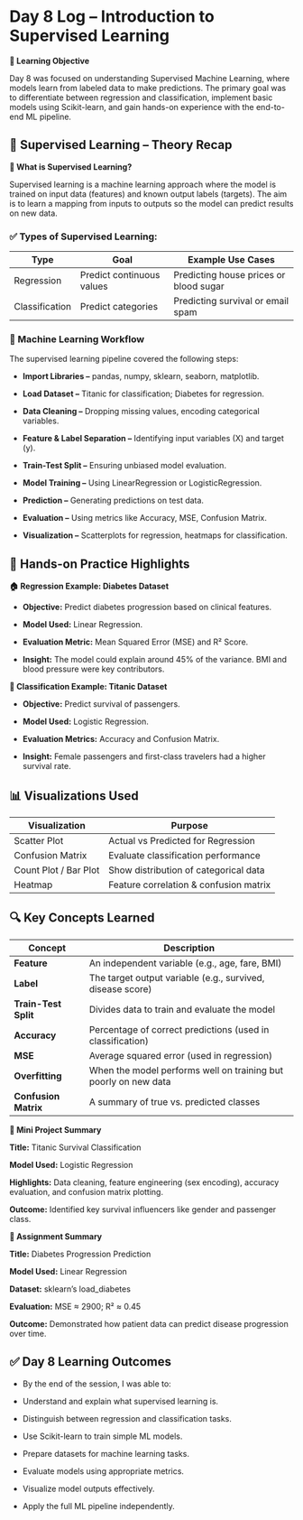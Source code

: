 # Day 8 Log – Introduction to Supervised Learning

**🎯 Learning Objective**

Day 8 was focused on understanding Supervised Machine Learning, where models learn from labeled data to make predictions. The primary goal was to differentiate between regression and classification, implement basic models using Scikit-learn, and gain hands-on experience with the end-to-end ML pipeline.

## 📘 Supervised Learning – Theory Recap

**🧠 What is Supervised Learning?**

Supervised learning is a machine learning approach where the model is trained on input data (features) and known output labels (targets). The aim is to learn a mapping from inputs to outputs so the model can predict results on new data.

### ✅ Types of Supervised Learning:

| Type           | Goal                      | Example Use Cases                      |
| -------------- | ------------------------- | -------------------------------------- |
| Regression     | Predict continuous values | Predicting house prices or blood sugar |
| Classification | Predict categories        | Predicting survival or email spam      |


### 🔁 Machine Learning Workflow

The supervised learning pipeline covered the following steps:

- **Import Libraries –** pandas, numpy, sklearn, seaborn, matplotlib.

- **Load Dataset –** Titanic for classification; Diabetes for regression.

- **Data Cleaning –** Dropping missing values, encoding categorical variables.

- **Feature & Label Separation –** Identifying input variables (X) and target (y).

- **Train-Test Split –** Ensuring unbiased model evaluation.

- **Model Training –** Using LinearRegression or LogisticRegression.

- **Prediction –** Generating predictions on test data.

- **Evaluation –** Using metrics like Accuracy, MSE, Confusion Matrix.

- **Visualization –** Scatterplots for regression, heatmaps for classification.

## 🧪 Hands-on Practice Highlights

**🏠 Regression Example: Diabetes Dataset**

- **Objective:** Predict diabetes progression based on clinical features.

- **Model Used:** Linear Regression.

- **Evaluation Metric:** Mean Squared Error (MSE) and R² Score.

- **Insight:** The model could explain around 45% of the variance. BMI and blood pressure were key contributors.

**🚢 Classification Example: Titanic Dataset**

- **Objective:** Predict survival of passengers.

- **Model Used:** Logistic Regression.

- **Evaluation Metrics:** Accuracy and Confusion Matrix.

- **Insight:** Female passengers and first-class travelers had a higher survival rate.

## 📊 Visualizations Used

| Visualization         | Purpose                                |
| --------------------- | -------------------------------------- |
| Scatter Plot          | Actual vs Predicted for Regression     |
| Confusion Matrix      | Evaluate classification performance    |
| Count Plot / Bar Plot | Show distribution of categorical data  |
| Heatmap               | Feature correlation & confusion matrix |

## 🔍 Key Concepts Learned

| Concept              | Description                                                     |
| -------------------- | --------------------------------------------------------------- |
| **Feature**          | An independent variable (e.g., age, fare, BMI)                  |
| **Label**            | The target output variable (e.g., survived, disease score)      |
| **Train-Test Split** | Divides data to train and evaluate the model                    |
| **Accuracy**         | Percentage of correct predictions (used in classification)      |
| **MSE**              | Average squared error (used in regression)                      |
| **Overfitting**      | When the model performs well on training but poorly on new data |
| **Confusion Matrix** | A summary of true vs. predicted classes                         |


**📁 Mini Project Summary**

**Title:** Titanic Survival Classification

**Model Used:** Logistic Regression

**Highlights:** Data cleaning, feature engineering (sex encoding), accuracy evaluation, and confusion matrix plotting.

**Outcome:** Identified key survival influencers like gender and passenger class.

**📁 Assignment Summary**

**Title:** Diabetes Progression Prediction

**Model Used:** Linear Regression

**Dataset:** sklearn’s load_diabetes

**Evaluation:** MSE ≈ 2900; R² ≈ 0.45

**Outcome:** Demonstrated how patient data can predict disease progression over time.

## ✅ Day 8 Learning Outcomes

- By the end of the session, I was able to:

- Understand and explain what supervised learning is.

- Distinguish between regression and classification tasks.

- Use Scikit-learn to train simple ML models.

- Prepare datasets for machine learning tasks.

- Evaluate models using appropriate metrics.

- Visualize model outputs effectively.

- Apply the full ML pipeline independently.


